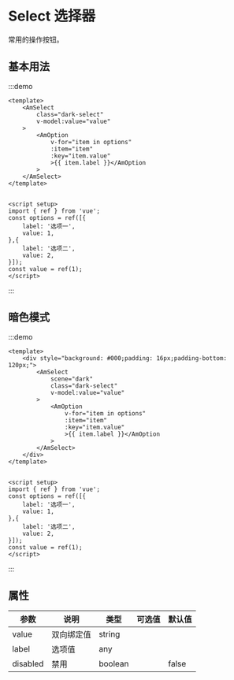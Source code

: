 # Select 选择器

常用的操作按钮。

## 基本用法

:::demo
```vue
<template>
    <AmSelect
        class="dark-select"
        v-model:value="value"
    >
        <AmOption
            v-for="item in options"
            :item="item"
            :key="item.value"
            >{{ item.label }}</AmOption
        >
    </AmSelect>
</template>


<script setup>
import { ref } from 'vue';
const options = ref([{
    label: '选项一',
    value: 1,
},{
    label: '选项二',
    value: 2,
}]);
const value = ref(1);
</script>
```
:::

## 暗色模式

:::demo
```vue
<template>
    <div style="background: #000;padding: 16px;padding-bottom: 120px;">
        <AmSelect
            scene="dark"
            class="dark-select"
            v-model:value="value"
        >
            <AmOption
                v-for="item in options"
                :item="item"
                :key="item.value"
                >{{ item.label }}</AmOption
            >
        </AmSelect>
    </div>
</template>


<script setup>
import { ref } from 'vue';
const options = ref([{
    label: '选项一',
    value: 1,
},{
    label: '选项二',
    value: 2,
}]);
const value = ref(1);
</script>
```
:::

## 属性

| 参数 | 说明 | 类型 | 可选值 | 默认值 |
| --- | --- | --- | --- | --- |
| value | 双向绑定值 | string |  |  |
| label | 选项值 | any |  |  |
| disabled | 禁用 | boolean |  | false |
